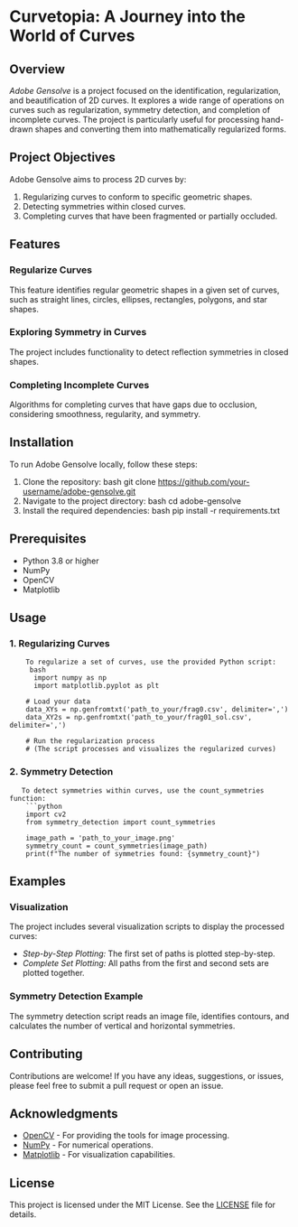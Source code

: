 # Curvetopia: A Journey into the World of Curves

## Overview

*Adobe Gensolve* is a project focused on the identification, regularization, and beautification of 2D curves. It explores a wide range of operations on curves such as regularization, symmetry detection, and completion of incomplete curves. The project is particularly useful for processing hand-drawn shapes and converting them into mathematically regularized forms.

## Project Objectives

Adobe Gensolve aims to process 2D curves by:
1. Regularizing curves to conform to specific geometric shapes.
2. Detecting symmetries within closed curves.
3. Completing curves that have been fragmented or partially occluded.

## Features

### Regularize Curves

This feature identifies regular geometric shapes in a given set of curves, such as straight lines, circles, ellipses, rectangles, polygons, and star shapes.

### Exploring Symmetry in Curves

The project includes functionality to detect reflection symmetries in closed shapes.

### Completing Incomplete Curves

Algorithms for completing curves that have gaps due to occlusion, considering smoothness, regularity, and symmetry.

## Installation

To run Adobe Gensolve locally, follow these steps:

1. Clone the repository:
   bash
   git clone https://github.com/your-username/adobe-gensolve.git
2. Navigate to the project directory:
   bash
   cd adobe-gensolve
3. Install the required dependencies:
   bash
   pip install -r requirements.txt

   
## Prerequisites
- Python 3.8 or higher
- NumPy
- OpenCV
- Matplotlib



## Usage

### 1. Regularizing Curves

        To regularize a set of curves, use the provided Python script:
         bash
          import numpy as np
          import matplotlib.pyplot as plt

        # Load your data
        data_XYs = np.genfromtxt('path_to_your/frag0.csv', delimiter=',')
        data_XY2s = np.genfromtxt('path_to_your/frag01_sol.csv', delimiter=',')

        # Run the regularization process
        # (The script processes and visualizes the regularized curves)

### 2. Symmetry Detection

       To detect symmetries within curves, use the count_symmetries function:
        ```python
        import cv2
        from symmetry_detection import count_symmetries

        image_path = 'path_to_your_image.png'
        symmetry_count = count_symmetries(image_path)
        print(f"The number of symmetries found: {symmetry_count}")

## Examples

### Visualization

The project includes several visualization scripts to display the processed curves:

- *Step-by-Step Plotting:* The first set of paths is plotted step-by-step.
- *Complete Set Plotting:* All paths from the first and second sets are plotted together.

### Symmetry Detection Example

The symmetry detection script reads an image file, identifies contours, and calculates the number of vertical and horizontal symmetries.

## Contributing

Contributions are welcome! If you have any ideas, suggestions, or issues, please feel free to submit a pull request or open an issue.

## Acknowledgments

- [OpenCV](https://opencv.org/) - For providing the tools for image processing.
- [NumPy](https://numpy.org/) - For numerical operations.
- [Matplotlib](https://matplotlib.org/) - For visualization capabilities.


## License

This project is licensed under the MIT License. See the [LICENSE](LICENSE) file for details.
